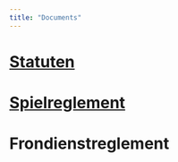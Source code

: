 ```yaml
---
title: "Documents"
---
```


# [Statuten](/pdf/test.pdf)

# [Spielreglement](/pdf/spielreglement.pdf)

# Frondienstreglement
